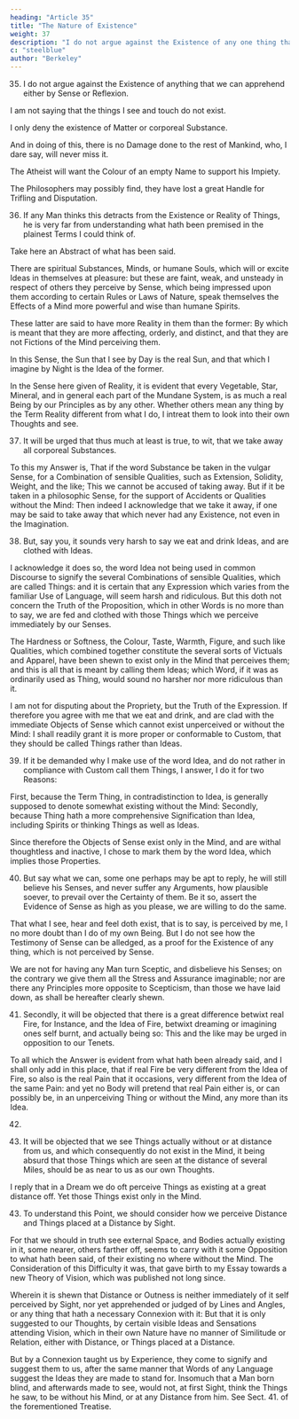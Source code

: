 ```yaml
---
heading: "Article 35"
title: "The Nature of Existence"
weight: 37
description: "I do not argue against the Existence of any one thing that we can apprehend, either by Sense or Reflexion."
c: "steelblue"
author: "Berkeley"
---
```




35. I do not argue against the Existence of anything that we can apprehend either by Sense or Reflexion.

I am not saying that the things I see and touch do not exist. 

I only deny the existence of Matter or corporeal Substance.

 And in doing of this, there is no Damage done to the rest of Mankind, who, I dare say, will never miss it. 

 The Atheist will want the Colour of an empty Name to support his Impiety.

 The Philosophers may possibly find, they have lost a great Handle for Trifling and Disputation.


36. If any Man thinks this detracts from the Existence or Reality of Things, he is very far from understanding what hath been premised in the plainest Terms I could think of. 

Take here an Abstract of what has been said. 

There are spiritual Substances, Minds, or humane Souls, which will or excite Ideas in themselves at pleasure: but these are faint, weak, and unsteady in respect of others they perceive by Sense, which being impressed upon them according to certain Rules or Laws of Nature, speak themselves the Effects of a Mind more powerful and wise than humane Spirits.

These latter are said to have more Reality in them than the former: By which is meant that they are more affecting, orderly, and distinct, and that they are not Fictions of the Mind perceiving them.

In this Sense, the Sun that I see by Day is the real Sun, and that which I imagine by Night is the Idea of the former. 

In the Sense here given of Reality, it is evident that every Vegetable, Star, Mineral, and in general each part of the Mundane System, is as much a real Being by our Principles as by any other. Whether others mean any thing by the Term Reality different from what I do, I intreat them to look into their own Thoughts and see.


37. It will be urged that thus much at least is true, to wit, that we take away all corporeal Substances. 

To this my Answer is, That if the word Substance be taken in the vulgar Sense, for a Combination of sensible Qualities, such as Extension, Solidity, Weight, and the like; This we cannot be accused of taking away. But if it be taken in a philosophic Sense, for the support of Accidents or Qualities without the Mind: Then indeed I acknowledge that we take it away, if one may be said to take away that which never had any Existence, not even in the Imagination.


38. But, say you, it sounds very harsh to say we eat and drink Ideas, and are clothed with Ideas.

I acknowledge it does so, the word Idea not being used in common Discourse to signify the several Combinations of sensible Qualities, which are called Things: and it is certain that any Expression which varies from the familiar Use of Language, will seem harsh and ridiculous. But this doth not concern the Truth of the Proposition, which in other Words is no more than to say, we are fed and clothed with those Things which we perceive immediately by our Senses. 

The Hardness or Softness, the Colour, Taste, Warmth, Figure, and such like Qualities, which combined together constitute the several sorts of Victuals and Apparel, have been shewn to exist only in the Mind that perceives them; and this is all that is meant by calling them Ideas; which Word, if it was as ordinarily used as Thing, would sound no harsher nor more ridiculous than it. 

I am not for disputing about the Propriety, but the Truth of the Expression. If therefore you agree with me that we eat and drink, and are clad with the immediate Objects of Sense which cannot exist unperceived or without the Mind: I shall readily grant it is more proper or conformable to Custom, that they should be called Things rather than Ideas.


39. If it be demanded why I make use of the word Idea, and do not rather in compliance with Custom call them Things, I answer, I do it for two Reasons: 

First, because the Term Thing, in contradistinction to Idea, is generally supposed to denote somewhat existing without the Mind: Secondly, because Thing hath a more comprehensive Signification than Idea, including Spirits or thinking Things as well as Ideas. 

Since therefore the Objects of Sense exist only in the Mind, and are withal thoughtless and inactive, I chose to mark them by the word Idea, which implies those Properties.


40. But say what we can, some one perhaps may be apt to reply, he will still believe his Senses, and never suffer any Arguments, how plausible soever, to prevail over the Certainty of them. Be it so, assert the Evidence of Sense as high as you please, we are willing to do the same.

That what I see, hear and feel doth exist, that is to say, is perceived by me, I no more doubt than I do of my own Being. But I do not see how the Testimony of Sense can be alledged, as a proof for the Existence of any thing, which is not perceived by Sense. 

We are not for having any Man turn Sceptic, and disbelieve his Senses; on the contrary we give them all the Stress and Assurance imaginable; nor are there any Principles more opposite to Scepticism, than those we have laid down, as shall be hereafter clearly shewn.


41. Secondly, it will be objected that there is a great difference betwixt real Fire, for Instance, and the Idea of Fire, betwixt dreaming or imagining ones self burnt, and actually being so: This and the like may be urged in opposition to our Tenets. 

To all which the Answer is evident from what hath been already said, and I shall only add in this place, that if real Fire be very different from the Idea of Fire, so also is the real Pain that it occasions, very different from the Idea of the same Pain: and yet no Body will pretend that real Pain either is, or can possibly be, in an unperceiving Thing or without the Mind, any more than its Idea.


42. 

3. It will be objected that we see Things actually without or at distance from us, and which consequently do not exist in the Mind, it being absurd that those Things which are seen at the distance of several Miles, should be as near to us as our own Thoughts.

I reply that in a Dream we do oft perceive Things as existing at a great distance off. Yet those Things exist only in the Mind.

43. To understand this Point, we should consider how we perceive Distance and Things placed at a Distance by Sight. 

For that we should in truth see external Space, and Bodies actually existing in it, some nearer, others farther off, seems to carry with it some Opposition to what hath been said, of their existing no where without the Mind. The Consideration of this Difficulty it was, that gave birth to my Essay towards a new Theory of Vision, which was published not long since.

Wherein it is shewn that Distance or Outness is neither immediately of it self perceived by Sight, nor yet apprehended or judged of by Lines and Angles, or any thing that hath a necessary Connexion with it: But that it is only suggested to our Thoughts, by certain visible Ideas and Sensations attending Vision, which in their own Nature have no manner of Similitude or Relation, either with Distance, or Things placed at a Distance. 

But by a Connexion taught us by Experience, they come to signify and suggest them to us, after the same manner that Words of any Language suggest the Ideas they are made to stand for. Insomuch that a Man born blind, and afterwards made to see, would not, at first Sight, think the Things he saw, to be without his Mind, or at any Distance from him. See Sect. 41. of the forementioned Treatise.


